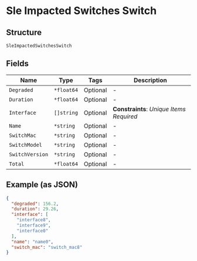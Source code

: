 
# Sle Impacted Switches Switch

## Structure

`SleImpactedSwitchesSwitch`

## Fields

| Name | Type | Tags | Description |
|  --- | --- | --- | --- |
| `Degraded` | `*float64` | Optional | - |
| `Duration` | `*float64` | Optional | - |
| `Interface` | `[]string` | Optional | **Constraints**: *Unique Items Required* |
| `Name` | `*string` | Optional | - |
| `SwitchMac` | `*string` | Optional | - |
| `SwitchModel` | `*string` | Optional | - |
| `SwitchVersion` | `*string` | Optional | - |
| `Total` | `*float64` | Optional | - |

## Example (as JSON)

```json
{
  "degraded": 156.2,
  "duration": 29.26,
  "interface": [
    "interface8",
    "interface9",
    "interface0"
  ],
  "name": "name0",
  "switch_mac": "switch_mac8"
}
```

